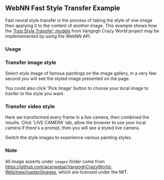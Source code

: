 ## WebNN Fast Style Transfer Example
Fast neural style transfer is the process of taking the style of one image then applying it to the content of another image.
This example shows how the ['Fast Style Transfer' models](https://github.com/acerwebai/VangoghCrazyWorld)
from Vangogh Crazy World project may be implememented by using the WebNN API.

### Usage

### Transfer image style

Select style image of famous paintings on the image gallery, in a very few second you will see the styled image presented on the page.

You could also click 'Pick Image' button to choose your local image to tranfer to the style you want.

### Transfer video style

Here we transformed every frame in a live camera, then combined the results. Click 'LIVE CAMERA' tab, allow the browser to use your local camera if there's a prompt, then you will see a styled live camera.

Switch the style images to experience various painting styles.

### Note

All image asserts under `images` folder come from https://github.com/acerwebai/VangoghCrazyWorld-Web/tree/master/images, which are licensed under the MIT.